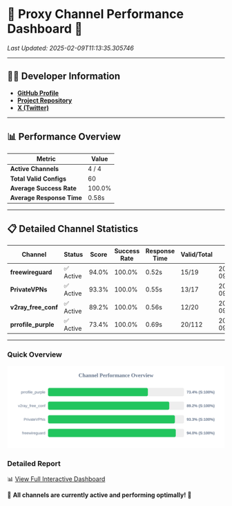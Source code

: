 # 🌟 Proxy Channel Performance Dashboard 🌟

_Last Updated: 2025-02-09T11:13:35.305746_

---

## 👩‍💻 Developer Information

- **[GitHub Profile](https://github.com/4n0nymou3)**  
- **[Project Repository](https://github.com/4n0nymou3/multi-proxy-config-fetcher)**  
- **[X (Twitter)](https://x.com/4n0nymou3)**  

---

## 📊 Performance Overview

| Metric                | Value       |
|-----------------------|-------------|
| **Active Channels**   | 4 / 4       |
| **Total Valid Configs** | 60          |
| **Average Success Rate** | 100.0%      |
| **Average Response Time** | 0.58s       |

---

## 📋 Detailed Channel Statistics

| Channel          | Status     | Score  | Success Rate | Response Time | Valid/Total | Last Success               |
|------------------|------------|--------|--------------|---------------|-------------|----------------------------|
| **freewireguard**  | ✅ Active  | 94.0%  | 100.0% | 0.52s         | 15/19       | 2025-02-09T11:13:35.304091 |
| **PrivateVPNs**  | ✅ Active  | 93.3%  | 100.0% | 0.55s         | 13/17       | 2025-02-09T11:13:34.752959 |
| **v2ray_free_conf**  | ✅ Active  | 89.2%  | 100.0% | 0.56s         | 12/20       | 2025-02-09T11:13:34.170777 |
| **prrofile_purple**  | ✅ Active  | 73.4%  | 100.0% | 0.69s         | 20/112       | 2025-02-09T11:13:33.537773 |

---

### Quick Overview
<div align="center">
  <a href="https://raw.githubusercontent.com/nullluser/NullRepo/refs/heads/main/assets/channel_stats_chart.svg">
    <img src="https://raw.githubusercontent.com/nullluser/NullRepo/refs/heads/main/assets/channel_stats_chart.svg" alt="Source Performance Statistics" width="800">
  </a>
</div>

### Detailed Report
📊 [View Full Interactive Dashboard](https://htmlpreview.github.io/?https://github.com/nullluser/NullRepo/blob/main/assets/performance_report.html)

🎉 **All channels are currently active and performing optimally!** 🎉
